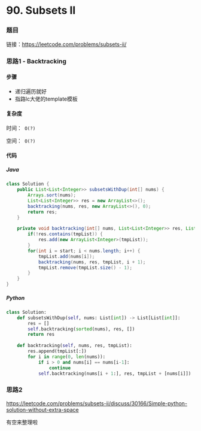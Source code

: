 

# 90. Subsets II

### 题目

链接：https://leetcode.com/problems/subsets-ii/



### 思路1 - Backtracking

#### 步骤

- 递归遍历就好
- 指路lc大佬的template模板



#### 复杂度

时间：` O(?)`

空间：` O(?)`



#### 代码

##### Java

```java
class Solution {
    public List<List<Integer>> subsetsWithDup(int[] nums) {
        Arrays.sort(nums);
        List<List<Integer>> res = new ArrayList<>();
        backtracking(nums, res, new ArrayList<>(), 0);
        return res;
    }
    
    private void backtracking(int[] nums, List<List<Integer>> res, List<Integer> tmpList, int start) {
        if(!res.contains(tmpList)) {
            res.add(new ArrayList<Integer>(tmpList));
        }
        for(int i = start; i < nums.length; i++) {
            tmpList.add(nums[i]);
            backtracking(nums, res, tmpList, i + 1);
            tmpList.remove(tmpList.size() - 1);
        }
    }
}
```



##### Python

```python
class Solution:
    def subsetsWithDup(self, nums: List[int]) -> List[List[int]]:
        res = []
        self.backtracking(sorted(nums), res, [])
        return res
    
    def backtracking(self, nums, res, tmpList):
        res.append(tmpList[:])
        for i in range(0, len(nums)):
            if i > 0 and nums[i] == nums[i-1]:
                continue
            self.backtracking(nums[i + 1:], res, tmpList + [nums[i]])
```



### 思路2

https://leetcode.com/problems/subsets-ii/discuss/30166/Simple-python-solution-without-extra-space

有空来整理啦